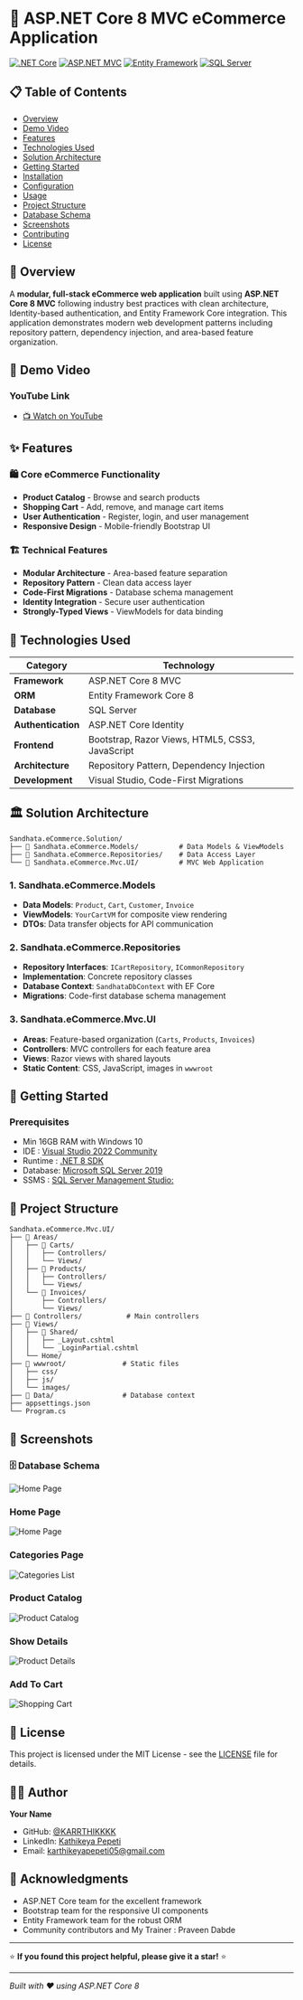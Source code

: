 # 🛒 ASP.NET Core 8 MVC eCommerce Application

[![.NET Core](https://img.shields.io/badge/.NET%20Core-8.0-blue.svg)](https://dotnet.microsoft.com/)
[![ASP.NET MVC](https://img.shields.io/badge/ASP.NET-MVC-green.svg)](https://docs.microsoft.com/en-us/aspnet/core/mvc/)
[![Entity Framework](https://img.shields.io/badge/Entity%20Framework-Core%208-orange.svg)](https://docs.microsoft.com/en-us/ef/core/)
[![SQL Server](https://img.shields.io/badge/SQL%20Server-Latest-red.svg)](https://www.microsoft.com/en-us/sql-server)

## 📋 Table of Contents
- [Overview](https://github.com/KARRTHIKKKK/ASP.NET_Core-8_MVC_eCommerce_Application/blob/master/README.md#-overview)
- [Demo Video](https://github.com/KARRTHIKKKK/ASP.NET_Core-8_MVC_eCommerce_Application/blob/master/README.md#-demo-video)
- [Features](https://github.com/KARRTHIKKKK/ASP.NET_Core-8_MVC_eCommerce_Application/blob/master/README.md#-features)
- [Technologies Used](#technologies-used)
- [Solution Architecture](#solution-architecture)
- [Getting Started](#getting-started)
- [Installation](#installation)
- [Configuration](#configuration)
- [Usage](#usage)
- [Project Structure](#project-structure)
- [Database Schema](#database-schema)
- [Screenshots](#screenshots)
- [Contributing](#contributing)
- [License](#license)

## 🔷 Overview

A **modular, full-stack eCommerce web application** built using **ASP.NET Core 8 MVC** following industry best practices with clean architecture, Identity-based authentication, and Entity Framework Core integration. This application demonstrates modern web development patterns including repository pattern, dependency injection, and area-based feature organization.

## 🎥 Demo Video

### YouTube Link
- [📺 Watch on YouTube](https://www.youtube.com/watch?v=7XIx_slTZ2g)

## ✨ Features

### 🛍️ Core eCommerce Functionality
- **Product Catalog** - Browse and search products
- **Shopping Cart** - Add, remove, and manage cart items
- **User Authentication** - Register, login, and user management
- **Responsive Design** - Mobile-friendly Bootstrap UI

### 🏗️ Technical Features
- **Modular Architecture** - Area-based feature separation
- **Repository Pattern** - Clean data access layer
- **Code-First Migrations** - Database schema management
- **Identity Integration** - Secure user authentication
- **Strongly-Typed Views** - ViewModels for data binding

## 🔨 Technologies Used

| Category | Technology |
|----------|------------|
| **Framework** | ASP.NET Core 8 MVC |
| **ORM** | Entity Framework Core 8 |
| **Database** | SQL Server |
| **Authentication** | ASP.NET Core Identity |
| **Frontend** | Bootstrap, Razor Views, HTML5, CSS3, JavaScript |
| **Architecture** | Repository Pattern, Dependency Injection |
| **Development** | Visual Studio, Code-First Migrations |

## 🏛️ Solution Architecture

```
Sandhata.eCommerce.Solution/
├── 📁 Sandhata.eCommerce.Models/          # Data Models & ViewModels
├── 📁 Sandhata.eCommerce.Repositories/    # Data Access Layer
└── 📁 Sandhata.eCommerce.Mvc.UI/          # MVC Web Application
```

### **1. Sandhata.eCommerce.Models**
- **Data Models**: `Product`, `Cart`, `Customer`, `Invoice`
- **ViewModels**: `YourCartVM` for composite view rendering
- **DTOs**: Data transfer objects for API communication

### **2. Sandhata.eCommerce.Repositories**
- **Repository Interfaces**: `ICartRepository`, `ICommonRepository`
- **Implementation**: Concrete repository classes
- **Database Context**: `SandhataDbContext` with EF Core
- **Migrations**: Code-first database schema management

### **3. Sandhata.eCommerce.Mvc.UI**
- **Areas**: Feature-based organization (`Carts`, `Products`, `Invoices`)
- **Controllers**: MVC controllers for each feature area
- **Views**: Razor views with shared layouts
- **Static Content**: CSS, JavaScript, images in `wwwroot`

## 🚀 Getting Started

### Prerequisites
- Min 16GB RAM with Windows 10
- IDE     : [Visual Studio 2022 Community](https://apps.microsoft.com/detail/XPDCFJDKLZJLP8?hl=en-GB&gl=IN&ocid=pdpshare)
- Runtime : [.NET 8 SDK](https://dotnet.microsoft.com/download/dotnet/8.0)
- Database: [Microsoft SQL Server 2019](https://www.microsoft.com/en-in/download/details.aspx?id=101064)
- SSMS    : [SQL Server Management Studio:](https://learn.microsoft.com/en-us/ssms/install/install)

## 📁 Project Structure

```
Sandhata.eCommerce.Mvc.UI/
├── 📁 Areas/
│   ├── 📁 Carts/
│   │   ├── Controllers/
│   │   └── Views/
│   ├── 📁 Products/
│   │   ├── Controllers/
│   │   └── Views/
│   └── 📁 Invoices/
│       ├── Controllers/
│       └── Views/
├── 📁 Controllers/           # Main controllers
├── 📁 Views/
│   ├── 📁 Shared/
│   │   ├── _Layout.cshtml
│   │   └── _LoginPartial.cshtml
│   └── Home/
├── 📁 wwwroot/              # Static files
│   ├── css/
│   ├── js/
│   └── images/
├── 📁 Data/                 # Database context
├── appsettings.json
└── Program.cs
```
## 📸 Screenshots
### 🗄️ Database Schema
![Home Page](Tables.png)

### Home Page
![Home Page](Home.png)

### Categories Page
![Categories List](Category.png)

### Product Catalog
![Product Catalog](Product.png)

### Show Details
![Product Details](Detail.png)

### Add To Cart
![Shopping Cart](Cart.png)

<!--
## 🚀 Future Enhancements

- [ ] Payment gateway integration (Stripe, PayPal)
- [ ] Admin panel for product management
- [ ] Order tracking system
- [ ] Email notifications
- [ ] Product reviews and ratings
- [ ] Wishlist functionality
- [ ] Multi-language support
- [ ] API endpoints for mobile app
-->


## 📝 License

This project is licensed under the MIT License - see the [LICENSE](LICENSE) file for details.

## 👨‍💻 Author

**Your Name**
- GitHub: [@KARRTHIKKKK](https://github.com/KARRTHIKKKK)
- LinkedIn: [Kathikeya Pepeti](https://www.linkedin.com/in/karthikeya-pepeti/)
- Email: karthikeyapepeti05@gmail.com

## 🙏 Acknowledgments

- ASP.NET Core team for the excellent framework
- Bootstrap team for the responsive UI components
- Entity Framework team for the robust ORM
- Community contributors and My Trainer : Praveen Dabde

---

⭐ **If you found this project helpful, please give it a star!** ⭐

---
*Built with ❤️ using ASP.NET Core 8*

